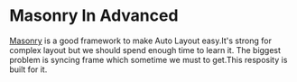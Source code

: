 # Masonry In Advanced
[Masonry](https://github.com/SnapKit/Masonry) is a good framework to make Auto Layout easy.It's strong for complex layout but we should spend enough time to learn it.
The biggest problem is syncing frame which sometime we must to get.This resposity is built for it.
